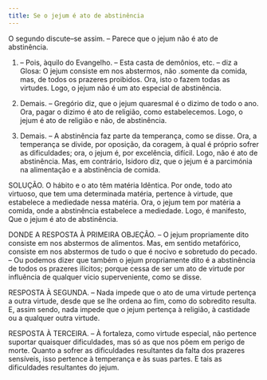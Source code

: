 ```yaml
---
title: Se o jejum é ato de abstinência
---
```


O segundo discute–se assim. – Parece que o jejum não é ato de abstinência.  

1. – Pois, àquilo do Evangelho. – Esta casta de demônios, etc. – diz a Glosa: O jejum consiste em nos abstermos, não .somente da comida, mas, de todos os prazeres proibidos. Ora, isto o fazem todas as virtudes. Logo, o jejum não é um ato especial de abstinência.  

2. Demais. – Gregório diz, que o jejum quaresmal é o dizimo de todo o ano. Ora, pagar o dizimo é ato de religião, como estabelecemos. Logo, o jejum é ato de religião e não, de abstinência.  

3. Demais. – A abstinência faz parte da temperança, como se disse. Ora, a temperança se divide, por oposição, da coragem, à qual é próprio sofrer as dificuldades; ora, o jejum é, por excelência, difícil. Logo, não é ato de abstinência.  Mas, em contrário, Isidoro diz, que o jejum é a parcimónia na alimentação e a abstinência de comida.  

SOLUÇÃO. O hábito e o ato têm matéria Idêntica. Por onde, todo ato virtuoso, que tem uma determinada matéria, pertence à virtude, que estabelece a mediedade nessa matéria. Ora, o jejum tem por matéria a comida, onde a abstinência estabelece a mediedade. Logo, é manifesto, Que o jejum é ato de abstinência.  

DONDE A RESPOSTA À PRIMEIRA OBJEÇÃO. – O jejum propriamente dito consiste em nos abstermos de alimentos. Mas, em sentido metafórico, consiste em nos abstermos de tudo o que é nocivo e sobretudo do pecado. – Ou podemos dizer que também o jejum propriamente dito é a abstinência de todos os prazeres ilícitos; porque cessa de ser um ato de virtude por influência de qualquer vicio superveniente, como se disse.  

RESPOSTA À SEGUNDA. – Nada impede que o ato de uma virtude pertença a outra virtude, desde que se lhe ordena ao fim, como do sobredito resulta. E, assim sendo, nada impede que o jejum pertença à religião, à castidade ou a qualquer outra virtude.  

RESPOSTA À TERCEIRA. – À fortaleza, como virtude especial, não pertence suportar quaisquer dificuldades, mas só as que nos põem em perigo de morte. Quanto a sofrer as dificuldades resultantes da falta dos prazeres sensíveis, isso pertence à temperança e às suas partes. E tais as dificuldades resultantes do jejum.
